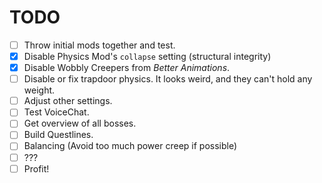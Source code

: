 # TODO
* [ ] Throw initial mods together and test.
* [X] Disable Physics Mod's `collapse` setting (structural integrity)
* [X] Disable Wobbly Creepers from *Better Animations*.
* [ ] Disable or fix trapdoor physics. It looks weird, and they can't hold any weight.
* [ ] Adjust other settings.
* [ ] Test VoiceChat.
* [ ] Get overview of all bosses.
* [ ] Build Questlines.
* [ ] Balancing (Avoid too much power creep if possible)
* [ ] ???
* [ ] Profit!